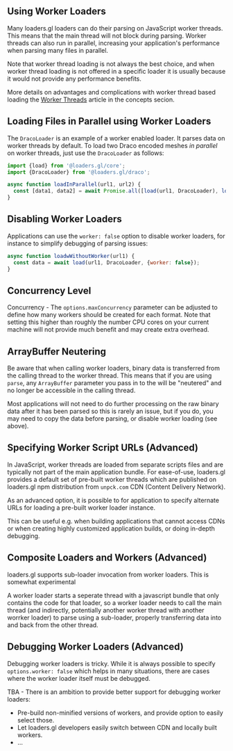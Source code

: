 ## Using Worker Loaders

Many loaders.gl loaders can do their parsing on JavaScript worker threads. This means that the main thread will not block during parsing. Worker threads can also run in parallel, increasing your application's performance when parsing many files in parallel.

Note that worker thread loading is not always the best choice, and when worker thread loading is not offered in a specific loader it is usually because it would not provide any performance benefits.

More details on advantages and complications with worker thread based loading the [Worker Threads](./concepts/worker-threads.md) article in the concepts secion.

## Loading Files in Parallel using Worker Loaders

The `DracoLoader` is an example of a worker enabled loader. It parses data on worker threads by default. To load two Draco encoded meshes _in parallel_ on worker threads, just use the `DracoLoader` as follows:

```js
import {load} from '@loaders.gl/core';
import {DracoLoader} from '@loaders.gl/draco';

async function loadInParallel(url1, url2) {
  const [data1, data2] = await Promise.all([load(url1, DracoLoader), load(url2, DracoLoader)]);
}
```

## Disabling Worker Loaders

Applications can use the `worker: false` option to disable worker loaders, for instance to simplify debugging of parsing issues:

```js
async function loadwWithoutWorker(url1) {
  const data = await load(url1, DracoLoader, {worker: false});
}
```

## Concurrency Level

Concurrency - The `options.maxConcurrency` parameter can be adjusted to define how many workers should be created for each format. Note that setting this higher than roughly the number CPU cores on your current machine will not provide much benefit and may create extra overhead.

## ArrayBuffer Neutering

Be aware that when calling worker loaders, binary data is transferred from the calling thread to the worker thread. This means that if you are using `parse`, any `ArrayBuffer` parameter you pass in to the will be "neutered" and no longer be accessible in the calling thread.

Most applications will not need to do further processing on the raw binary data after it has been parsed so this is rarely an issue, but if you do, you may need to copy the data before parsing, or disable worker loading (see above).

## Specifying Worker Script URLs (Advanced)

In JavaScript, worker threads are loaded from separate scripts files and are typically not part of the main application bundle. For ease-of-use, loaders.gl provides a default set of pre-built worker threads which are published on loaders.gl npm distribution from `unpck.com` CDN (Content Delivery Network).

As an advanced option, it is possible to for application to specify alternate URLs for loading a pre-built worker loader instance.

This can be useful e.g. when building applications that cannot access CDNs or when creating highly customized application builds, or doing in-depth debugging.

## Composite Loaders and Workers (Advanced)

loaders.gl supports sub-loader invocation from worker loaders. This is somewhat experimental

A worker loader starts a seperate thread with a javascript bundle that only contains the code for that loader, so a worker loader needs to call the main thread (and indirectly, potentially another worker thread with another worrker loader) to parse using a sub-loader, properly transferring data into and back from the other thread.

## Debugging Worker Loaders (Advanced)

Debugging worker loaders is tricky. While it is always possible to specify `options.worker: false` which helps in many situations, there are cases where the worker loader itself must be debugged.

TBA - There is an ambition to provide better support for debugging worker loaders:

- Pre-build non-minified versions of workers, and provide option to easily select those.
- Let loaders.gl developers easily switch between CDN and locally built workers.
- ...
